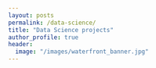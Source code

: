 ```yaml
---
layout: posts
permalink: /data-science/
title: "Data Science projects"
author_profile: true
header:
  image: "/images/waterfront_banner.jpg"
---
```

